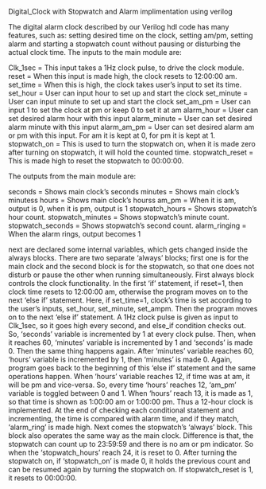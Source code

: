Digital_Clock with Stopwatch and Alarm implimentation using verilog




The digital alarm clock described by our Verilog hdl code has many features, such as: setting desired time on the clock, setting am/pm, setting alarm and starting a stopwatch count without pausing or disturbing the actual clock time. The inputs to the main module are:

Clk_1sec = This input takes a 1Hz clock pulse, to drive the clock module. reset = When this input is made high, the clock resets to 12:00:00 am. set_time = When this is high, the clock takes user’s input to set its time. set_hour = User can input hour to set up and start the clock set_minute = User can input minute to set up and start the clock set_am_pm = User can input 1 to set the clock at pm or keep 0 to set it at am alarm_hour = User can set desired alarm hour with this input alarm_minute = User can set desired alarm minute with this input alarm_am_pm = User can set desired alarm am or pm with this input. For am it is kept at 0, for pm it is kept at 1. stopwatch_on = This is used to turn the stopwatch on, when it is made zero after turning on stopwatch, it will hold the counted time. stopwatch_reset = This is made high to reset the stopwatch to 00:00:00.

The outputs from the main module are:

seconds = Shows main clock’s seconds minutes = Shows main clock’s minutess hours = Shows main clock’s hourss am_pm = When it is am, output is 0, when it is pm, output is 1 stopwatch_hours = Shows stopwatch’s hour count. stopwatch_minutes = Shows stopwatch’s minute count. stopwatch_seconds = Shows stopwatch’s second count. alarm_ringing = When the alarm rings, output becomes 1

next are declared some internal variables, which gets changed inside the always blocks. There are two separate ‘always’ blocks; first one is for the main clock and the second block is for the stopwatch, so that one does not disturb or pause the other when running simultaneously. First always block controls the clock functionality. In the first ‘if’ statement, if reset=1, then clock time resets to 12:00:00 am, otherwise the program moves on to the next ‘else if’ statement. Here, if set_time=1, clock’s time is set according to the user’s inputs, set_hour, set_minute, set_ampm. Then the program moves on to the next ‘else if’ statement. A 1Hz clock pulse is given as input to Clk_1sec, so it goes high every second, and else_if condition checks out. So, ‘seconds’ variable is incremented by 1 at every clock pulse. Then, when it reaches 60, ‘minutes’ variable is incremented by 1 and ‘seconds’ is made 0. Then the same thing happens again. After ‘minutes’ variable reaches 60, ‘hours’ variable is incremented by 1, then ‘minutes’ is made 0. Again, program goes back to the beginning of this ‘else if’ statement and the same operations happen. When ‘hours’ variable reaches 12, if time was at am, it will be pm and vice-versa. So, every time ‘hours’ reaches 12, ‘am_pm’ variable is toggled between 0 and 1. When ‘hours’ reach 13, it is made as 1, so that time is shown as 1:00:00 am or 1:00:00 pm. Thus a 12-hour clock is implemented. At the end of checking each conditional statement and incrementing, the time is compared with alarm time, and if they match, ‘alarm_ring’ is made high. Next comes the stopwatch’s ‘always’ block. This block also operates the same way as the main clock. Difference is that, the stopwatch can count up to 23:59:59 and there is no am or pm indicator. So when the ‘stopwatch_hours’ reach 24, it is reset to 0. After turning the stopwatch on, if ‘stopwatch_on’ is made 0, it holds the previous count and can be resumed again by turning the stopwatch on. If stopwatch_reset is 1, it resets to 00:00:00.
